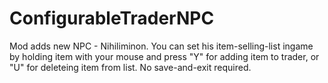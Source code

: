 # ConfigurableTraderNPC
Mod adds new NPC - Nihiliminon.
You can set his item-selling-list ingame by holding item with your mouse and press "Y" for adding item to trader, or "U" for deleteing item from list. No save-and-exit required.
